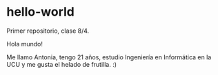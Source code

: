 # hello-world
Primer repositorio, clase 8/4.

Hola mundo!

Me llamo Antonia, tengo 21 años, estudio Ingeniería en Informática en la UCU y me gusta el helado de frutilla. :)

